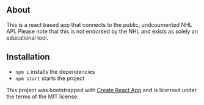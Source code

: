 ## About

This is a react based app that connects to the public, undcoumented NHL API.  Please note that this is not endorsed by the NHL and exists as solely an educational tool.

## Installation

* `npm i` installs the dependencies
* `npm start` starts the project

This project was bootstrapped with [Create React App](https://github.com/facebookincubator/create-react-app) and is licensed under the terms of the MIT license.